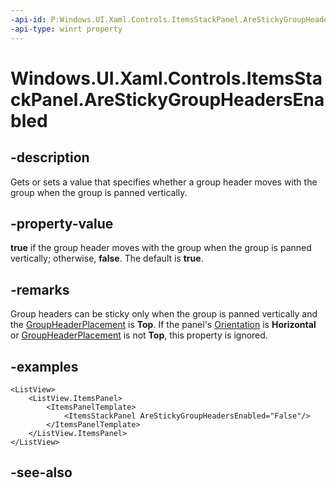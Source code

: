 ```yaml
---
-api-id: P:Windows.UI.Xaml.Controls.ItemsStackPanel.AreStickyGroupHeadersEnabled
-api-type: winrt property
---
```


<!-- Property syntax
public bool AreStickyGroupHeadersEnabled { get;  set; }
-->

# Windows.UI.Xaml.Controls.ItemsStackPanel.AreStickyGroupHeadersEnabled

## -description
Gets or sets a value that specifies whether a group header moves with the group when the group is panned vertically.



## -property-value
**true** if the group header moves with the group when the group is panned vertically; otherwise, **false**. The default is **true**.

## -remarks
Group headers can be sticky only when the group is panned vertically and the [GroupHeaderPlacement](itemsstackpanel_groupheaderplacement.md) is **Top**. If the panel's [Orientation](itemsstackpanel_orientation.md) is **Horizontal** or [GroupHeaderPlacement](itemsstackpanel_groupheaderplacement.md) is not **Top**, this property is ignored.

## -examples
```xaml
<ListView>
    <ListView.ItemsPanel> 
        <ItemsPanelTemplate>
            <ItemsStackPanel AreStickyGroupHeadersEnabled="False"/>  
        </ItemsPanelTemplate> 
    </ListView.ItemsPanel> 
</ListView> 

```



## -see-also
